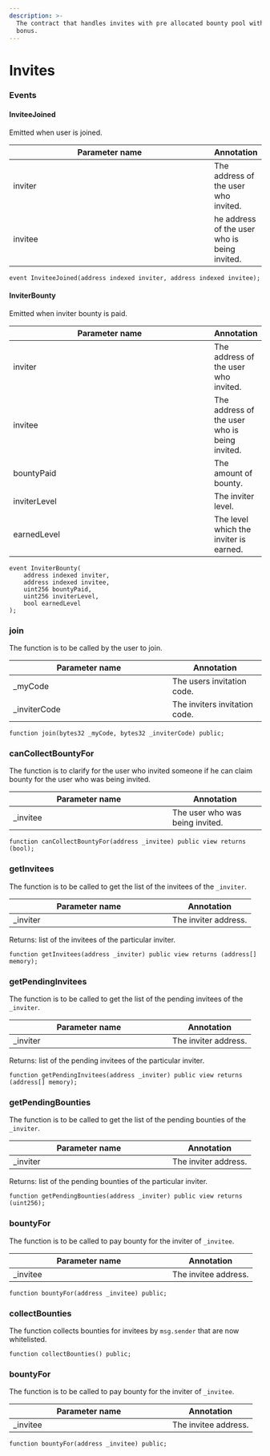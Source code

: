 ```yaml
---
description: >-
  The contract that handles invites with pre allocated bounty pool with invitee
  bonus.
---
```


# Invites

### Events

#### InviteeJoined

Emitted when user is joined.

<table><thead><tr><th width="389.63805195347794">Parameter name</th><th>Annotation</th></tr></thead><tbody><tr><td>inviter</td><td>The address of the user who invited.</td></tr><tr><td>invitee</td><td>he address of the user who is being invited.</td></tr></tbody></table>

```
event InviteeJoined(address indexed inviter, address indexed invitee);
```

#### InviterBounty

Emitted when inviter bounty is paid.

<table><thead><tr><th width="389.63805195347794">Parameter name</th><th>Annotation</th></tr></thead><tbody><tr><td>inviter</td><td>The address of the user who invited.</td></tr><tr><td>invitee</td><td>The address of the user who is being invited.</td></tr><tr><td>bountyPaid</td><td>The amount of bounty.</td></tr><tr><td>inviterLevel</td><td>The inviter level.</td></tr><tr><td>earnedLevel</td><td>The level which the inviter is earned.</td></tr></tbody></table>

```
event InviterBounty(
    address indexed inviter,
    address indexed invitee,
    uint256 bountyPaid,
    uint256 inviterLevel,
    bool earnedLevel
);
```

### join

The function is to be called by the user to join.

<table><thead><tr><th width="301.8711599216471">Parameter name</th><th>Annotation</th></tr></thead><tbody><tr><td>_myCode</td><td>The users invitation code.</td></tr><tr><td>_inviterCode</td><td>The inviters invitation code.</td></tr></tbody></table>

```
function join(bytes32 _myCode, bytes32 _inviterCode) public;
```

### canCollectBountyFor

The function is to clarify for the user who invited someone if he can claim bounty for the user who was being invited.

<table><thead><tr><th width="301.8711599216471">Parameter name</th><th>Annotation</th></tr></thead><tbody><tr><td>_invitee</td><td>The user who was being invited.</td></tr></tbody></table>

```
function canCollectBountyFor(address _invitee) public view returns (bool);
```

### getInvitees

The function is to be called to get the list of the invitees of the `_inviter`.

<table><thead><tr><th width="301.8711599216471">Parameter name</th><th>Annotation</th></tr></thead><tbody><tr><td>_inviter</td><td>The inviter address.</td></tr></tbody></table>

Returns: list of the invitees of the particular inviter.

```
function getInvitees(address _inviter) public view returns (address[] memory);
```

### getPendingInvitees

The function is to be called to get the list of the pending invitees of the `_inviter`.

<table><thead><tr><th width="301.8711599216471">Parameter name</th><th>Annotation</th></tr></thead><tbody><tr><td>_inviter</td><td>The inviter address.</td></tr></tbody></table>

Returns: list of the pending invitees of the particular inviter.

```
function getPendingInvitees(address _inviter) public view returns (address[] memory);
```

### getPendingBounties

The function is to be called to get the list of the pending bounties of the `_inviter`.

<table><thead><tr><th width="301.8711599216471">Parameter name</th><th>Annotation</th></tr></thead><tbody><tr><td>_inviter</td><td>The inviter address.</td></tr></tbody></table>

Returns: list of the pending bounties of the particular inviter.

```
function getPendingBounties(address _inviter) public view returns (uint256);
```

### bountyFor

The function is to be called to pay bounty for the inviter of `_invitee`.

<table><thead><tr><th width="301.8711599216471">Parameter name</th><th>Annotation</th></tr></thead><tbody><tr><td>_invitee</td><td>The invitee address.</td></tr></tbody></table>

```
function bountyFor(address _invitee) public;
```

### collectBounties

The function collects bounties for invitees by `msg.sender` that are now whitelisted.

```
function collectBounties() public;
```

### bountyFor

The function is to be called to pay bounty for the inviter of `_invitee`.

<table><thead><tr><th width="301.8711599216471">Parameter name</th><th>Annotation</th></tr></thead><tbody><tr><td>_invitee</td><td>The invitee address.</td></tr></tbody></table>

```
function bountyFor(address _invitee) public;
```
